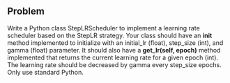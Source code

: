 ## Problem

Write a Python class StepLRScheduler to implement a learning rate scheduler based on the StepLR strategy. Your class should have an __init__ method implemented to initialize with an initial_lr (float), step_size (int), and gamma (float) parameter. It should also have a **get_lr(self, epoch)** method implemented that returns the current learning rate for a given epoch (int). The learning rate should be decreased by gamma every step_size epochs. Only use standard Python. 
